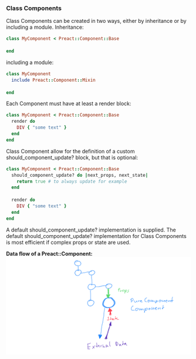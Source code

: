 ### Class Components
Class Components can be created in two ways, either by inheritance or by including a module.
Inheritance:
```ruby
class MyComponent < Preact::Component::Base

end
```
including a module:
```ruby
class MyComponent
  include Preact::Component::Mixin

end
```

Each Component must have at least a render block:
```ruby
class MyComponent < Preact::Component::Base
  render do
    DIV { "some text" }
  end
end
```

Class Component allow for the definition of a custom should_component_update? block, but that is optional:
```ruby
class MyComponent < Preact::Component::Base
  should_component_update? do |next_props, next_state|
    return true # to always update for example
  end
  
  render do
    DIV { "some text" }
  end
end
```
A default should_component_update? implementation is supplied. The default should_component_update? implementation for Class Components is most
efficient if complex props or state are used.

**Data flow of a Preact::Component:**
![Preact::Component Data Flow](https://raw.githubusercontent.com/isomorfeus/isomorfeus-preact/master/images/data_flow_component.png)

